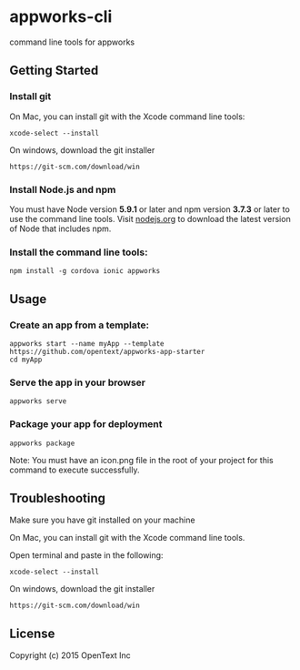 # appworks-cli

command line tools for appworks

## Getting Started

### Install git

On Mac, you can install git with the Xcode command line tools:
```shell
xcode-select --install
```

On windows, download the git installer
```
https://git-scm.com/download/win
```

### Install Node.js and npm
You must have Node version <b>5.9.1</b> or later and npm version <b>3.7.3</b> or later to use the command line tools.
Visit <a href="https://nodejs.org/en/">nodejs.org</a> to download the latest version of Node that includes npm.

### Install the command line tools:
```shell
npm install -g cordova ionic appworks
```
## Usage

### Create an app from a template:

```shell
appworks start --name myApp --template https://github.com/opentext/appworks-app-starter
cd myApp
```

### Serve the app in your browser
```shell
appworks serve
```

### Package your app for deployment
```shell
appworks package
```
Note: You must have an icon.png file in the root of your project for this command to execute successfully.

## Troubleshooting
Make sure you have git installed on your machine

On Mac, you can install git with the Xcode command line tools.

Open terminal and paste in the following:

```shell
xcode-select --install
```

On windows, download the git installer
```
https://git-scm.com/download/win
```

## License
Copyright (c) 2015 OpenText Inc
